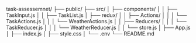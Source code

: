 task-assessemnet/
├── public/
├── src/
│   ├── components/
│   │   ├── TaskInput.js
│   │   ├── TaskList.js
│   ├── redux/
│   │   ├── Actions/
│   │   │   └── TaskActions.js
│   │   │   └── WeatherActions.js
│   │   ├── Reducers/
│   │   │   └── TaskReducer.js
│   │   │   └── WeatherReducer.js
│   │   └── store.js
│   ├── App.js
│   ├── index.js
│   ├── style.css
│   └── .env
└── README.md


